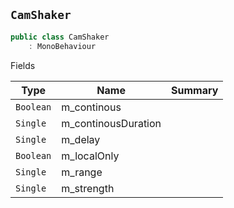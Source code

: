 ## `CamShaker`

```csharp
public class CamShaker
    : MonoBehaviour

```

Fields

| Type | Name | Summary | 
| --- | --- | --- | 
| `Boolean` | m_continous |  | 
| `Single` | m_continousDuration |  | 
| `Single` | m_delay |  | 
| `Boolean` | m_localOnly |  | 
| `Single` | m_range |  | 
| `Single` | m_strength |  | 



